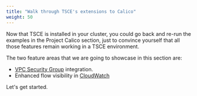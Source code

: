 ```yaml
---
title: "Walk through TSCE's extensions to Calico"
weight: 50
---
```

Now that TSCE is installed in your cluster, you could go back and re-run the examples in the Project Calico section, just to convince yourself that all those features remain working in a TSCE environment.

The two feature areas that we are going to showcase in this section are:

* [VPC Security Group](https://docs.aws.amazon.com/vpc/latest/userguide/VPC_SecurityGroups.html) integration.
* Enhanced flow visibility in [CloudWatch](https://aws.amazon.com/cloudwatch/)

Let's get started.
